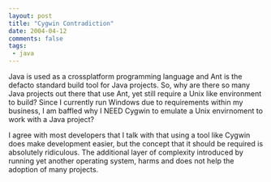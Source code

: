 ```yaml
---
layout: post
title: "Cygwin Contradiction"
date: 2004-04-12
comments: false
tags:
 - java
---
```


Java is used as a crossplatform programming language and Ant is the defacto standard build tool for Java projects. So, why are there so many Java projects out there that use Ant, yet still require a Unix like environment to build? Since I currently run Windows due to requirements within my business, I am baffled why I NEED Cygwin to emulate a Unix envirnoment to work with a Java project?


I agree with most developers that I talk with that using a tool like Cygwin does make development easier, but the concept that it should be required is absolutely ridiculous. The additional layer of complexity introduced by running yet another operating system, harms and does not help the adoption of many projects.

